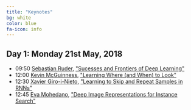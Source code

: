 ```yaml
---
title: "Keynotes"
bg: white
color: blue
fa-icon: info
---
```


## Day 1: Monday 21st May, 2018

- 09:50 [Sebastian Ruder][SebastianRuder], ["Sucesses and Frontiers of Deep Learning"][D1K1]
- 12:00 [Kevin McGuinness][KevinMcGuinness], ["Learning Where (and When) to Look"][D1C1]
- 12:30 [Xavier Giro-i-Nieto][XavierGiro], ["Learning to Skip and Repeat Samples in RNNs"][D1C3]
- 12:45 [Eva Mohedano][EvaMohedano], ["Deep Image Representations for Instance Search"][D1C4]

[SebastianRuder]: http://ruder.io/
[D1K1]: https://github.com/telecombcn-dl/2018-dlmm/raw/master/D1K01_SebastianRuder.pdf
[KevinMcGuinness]: http://www.eeng.dcu.ie/~mcguinne/
[D1C1]: https://github.com/telecombcn-dl/2018-dlmm/raw/master/D1C01_KevinMcGuinness.pdf
[XavierGiro]: https://imatge.upc.edu/web/people/xavier-giro
[D1C3]: https://github.com/telecombcn-dl/2018-dlmm/raw/master/D1C03_XavierGiro.pdf
[EvaMohedano]: https://www.insight-centre.org/users/eva-mohedano
[D1C4]: https://github.com/telecombcn-dl/2018-dlmm/raw/master/D1C04_EvaMohedano.pdf
